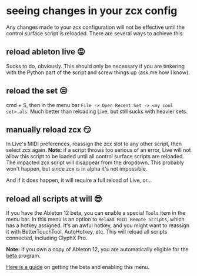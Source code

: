 # seeing changes in your zcx config

Any changes made to your zcx configuration will not be effective until the control surface script is reloaded. There are several ways to achieve this:

## reload ableton live 😡

Sucks to do, obviously. This should only be necessary if you are tinkering with the Python part of the script and screw things up (ask me how I know).

## reload the set 😒

cmd + S, then in the menu bar `File -> Open Recent Set -> <my cool set>.als`. Much better than reloading Live, but still sucks with heavier sets.

## manually reload zcx 😏

In Live's MIDI preferences, reassign the zcx slot to any other script, then select zcx again. **Note:** if a script throws too serious of an error, Live will not allow this script to be loaded until all control surface scripts are reloaded. The impacted zcx script will disappear from the dropdown. This probably won't happen, but since zcx is in alpha it's not impossible.

And if it does happen, it will require a full reload of Live, or...

## reload all scripts at will 😎

If you have the Ableton 12 beta, you can enable a special `Tools` item in the menu bar. In this menu is an option to `Reload MIDI Remote Scripts`, which has a hotkey assigned. It's an awful hotkey, and you might want to reassign it with BetterTouchTool, AutoHotkey, etc. This will reload all scripts connected, including ClyphX Pro.

**Note:** If you own a copy of Ableton 12, you are automatically eligible for the [beta](https://www.ableton.com/en/beta/) program.

[Here is a guide](https://www.youtube.com/watch?v=L8JdzM0Lg8o) on getting the beta and enabling this menu.
